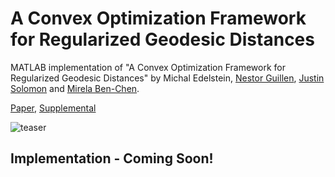 # A Convex Optimization Framework for Regularized Geodesic Distances


MATLAB implementation of 
"A Convex Optimization Framework for Regularized Geodesic Distances" by 
Michal Edelstein, 
[Nestor Guillen](https://www.ndguillen.com/),
[Justin Solomon](https://people.csail.mit.edu/jsolomon/) and
[Mirela Ben-Chen](https://mirela.net.technion.ac.il/).


[Paper](https://mirelabc.github.io/publications/rgd.pdf), 
[Supplemental](https://mirelabc.github.io/publications/rgd_sup.pdf)


![teaser](teaser.jpg)


## Implementation - Coming Soon!
